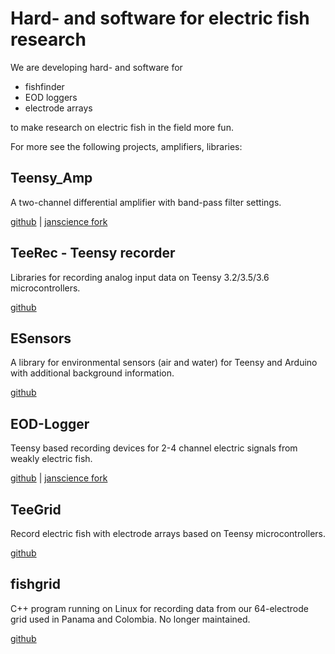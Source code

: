 # Hard- and software for electric fish research

We are developing hard- and software for

- fishfinder
- EOD loggers
- electrode arrays

to make research on electric fish in the field more fun.

For more see the following projects, amplifiers, libraries:


## Teensy_Amp

A two-channel differential amplifier with band-pass filter settings.

[github](https://github.com/muchaste/Teensy_Amp) |
[janscience fork](https://github.com/janscience/Teensy_Amp)


## TeeRec - Teensy recorder

Libraries for recording analog input data on Teensy 3.2/3.5/3.6
microcontrollers.

[github](https://github.com/janscience/TeeRec)


## ESensors

A library for environmental sensors (air and water) for Teensy and
Arduino with additional background information.

[github](https://github.com/janscience/ESensors)


## EOD-Logger

Teensy based recording devices for 2-4 channel electric signals from
weakly electric fish.

[github](https://github.com/muchaste/EOD-Logger) |
[janscience fork](https://github.com/janscience/EOD-Logger)


## TeeGrid

Record electric fish with electrode arrays based on Teensy
microcontrollers.

[github](https://github.com/janscience/TeeGrid)


## fishgrid

C++ program running on Linux for recording data from our 64-electrode
grid used in Panama and Colombia. No longer maintained.

[github](https://github.com/bendalab/fishgrid)
